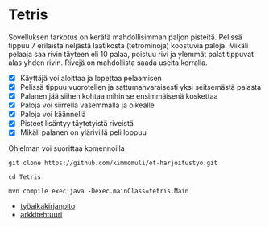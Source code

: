 # Tetris
Sovelluksen tarkotus on kerätä mahdollisimman paljon pisteitä. Pelissä tippuu 7 erilaista neljästä laatikosta (tetrominoja) koostuvia paloja. Mikäli pelaaja saa rivin täyteen eli 10 palaa, poistuu rivi ja ylemmät palat tippuvat alas yhden rivin. Rivejä on mahdollista saada useita kerralla.

- [x] Käyttäjä voi aloittaa ja lopettaa pelaamisen
- [x] Pelissä tippuu vuorotellen ja sattumanvaraisesti yksi seitsemästä palasta
- [x] Palanen jää siihen kohtaa mihin se ensimmäisenä koskettaa
- [x] Paloja voi siirrellä vasemmalla ja oikealle
- [x] Paloja voi käännellä
- [x] Pisteet lisäntyy täytetyistä riveistä
- [x] Mikäli palanen on ylärivillä peli loppuu

Ohjelman voi suorittaa komennoilla 
```
git clone https://github.com/kimmomuli/ot-harjoitustyo.git
```
```
cd Tetris
```
```
mvn compile exec:java -Dexec.mainClass=tetris.Main
```

 - [työaikakirjanpito](https://github.com/kimmomuli/ot-harjoitustyo/blob/master/dokumentaatio/ty%C3%B6aikakirjanpito.md)
 - [arkkitehtuuri](https://github.com/kimmomuli/ot-harjoitustyo/blob/master/dokumentaatio/arkkitehtuuri.md)
